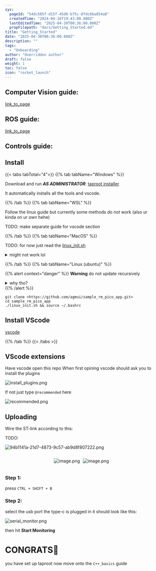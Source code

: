 ```yaml
---
sys:
  pageId: "54dc585f-d15f-45d0-b75c-8fdc66a854a8"
  createdTime: "2024-04-16T19:43:00.000Z"
  lastEditedTime: "2025-04-30T00:36:00.000Z"
  propFilepath: "docs/Getting_Started.md"
title: "Getting_Started"
date: "2025-04-30T00:36:00.000Z"
description: ""
tags:
  - "Onboarding"
author: "Overridden author"
draft: false
weight: 1
toc: false
icon: "rocket_launch"
---
```


## Computer Vision guide:

[link_to_page](86d45bc0-388b-4d26-8848-44f255f73d0e)

## ROS guide:

[link_to_page](3c76c1de-ec8f-46d6-8b0a-294005edc2d5)

## Controls guide:

## Install

{{< tabs tabTotal="4">}}
{{% tab tabName="Windows" %}}

Download and run _**AS ADMINISTRATOR**_: [taproot installer](https://github.com/Thornbots/TeachingFreshies/releases/tag/1.0)

It automatically installs all the tools and vscode.

{{% /tab %}}
{{% tab tabName="WSL" %}}

Follow the linux guide but currently some methods do not work (also ur kinda on ur own hehe)

TODO: make separate guide for vscode section

{{% /tab %}}
{{% tab tabName="MacOS" %}}

TODO: for now just read the [linux_init.sh](https://github.com/agmui/sample_rm_pico_app/blob/main/linux_init.sh)

<details>
<summary>might not work lol</summary>

`brew install libusb pkg-config`

Next install: [vscode](https://code.visualstudio.com/Download)

</details>

{{% /tab %}}
{{% tab tabName="Linux (ubuntu)" %}}

{{% alert context="danger" %}}
**Warning** do not update recursively
<details>
<summary>why tho?</summary>
There are some submodules that may go on for a while (like tinyusb) and I highly
recommend you don't need to get them.
If you want to see what submodules I update just look in `linux_init.sh`
</details>
{{% /alert %}}

```shell
git clone <https://github.com/agmui/sample_rm_pico_app.git>
cd sample_rm_pico_app
./linux_init.sh && source ~/.bashrc
```

## Install VScode

[vscode](https://code.visualstudio.com/Download)

{{% /tab %}}
{{< /tabs >}}

## VScode extensions

Have vscode open this repo
When first opining vscode should ask you to install the plugins

![install_plugins.png](https://prod-files-secure.s3.us-west-2.amazonaws.com/d518164a-d88e-44d1-a4ee-3adb3bd8bce0/89bd30f0-1825-4e77-867b-0a41ce370880/install_plugins.png?X-Amz-Algorithm=AWS4-HMAC-SHA256&X-Amz-Content-Sha256=UNSIGNED-PAYLOAD&X-Amz-Credential=ASIAZI2LB4664GK6PXXQ%2F20250606%2Fus-west-2%2Fs3%2Faws4_request&X-Amz-Date=20250606T050941Z&X-Amz-Expires=3600&X-Amz-Security-Token=IQoJb3JpZ2luX2VjEHsaCXVzLXdlc3QtMiJIMEYCIQDoARAjYLeM3JF4ZT%2Ba%2FP515w6FSKy2qwE6Dj%2FQ3L%2BU7gIhAKBSHVIKDZ3rY6WZONi9Xch5mZkIDcCSH2JL7Xeq2yyLKv8DCFQQABoMNjM3NDIzMTgzODA1Igz2HcXjMDzNzN2vRC4q3AMjx0S4I4AOificGy%2FbuSAd7ZMEZoj6Noj2N4u9iCE0y8Rg%2FnWI1iOwoPbZ8mCFuQrefx5NchweJLOEXLPwBQWiYWMhjw6HfU9eauRknqGs%2FZuLDrH0wRLqHsJT%2FPzfKKQZvQbuVV5d3f%2B%2FYng8UlJH1duem5cQIASu1h8t%2FUthTIuT8G9Mrk5m0N3XDa7p8e2IkOtUms76n0w5DsyIr%2B5ysLBWhN1tuvS4qpRuz6c8Lk41CKVqI8GWo9FsiD0kvrV%2BOc1Sqv4sWEEdfwjQK5ik817qfHFr7KRkEs4cV%2FBV9mUobYEqvSn1ZKsovNY4sY6CKvLQT6ojKR8wy4tTDzlj0ca%2Fz83EkMhZDQMboELg%2BaFHpdMfMQgGOzlfxz%2BuKzDKt7wuebtUwUuNlTOWbEgFT1vN7uPnEe0XyhMrBWZAAroE6A%2BEOBWwFQfoGHMfUhBlKJ%2FtlGI4KDbjxfrEOde1KLmqE9silkdZc8sQM54hKNzGVa%2BQp6M7UBqVeYgn%2FwtCWSOvT2%2FVElp%2FUgMs4MKXZYD9SiBMwKgcasfe1k4Twl%2FovI9EQoyLGSpHUxOczuvLslomw6IUz3x%2F6z9m4PEbK29Syqo0Dk8%2BhUVuXI2be8gsh6GdJjoaQvRaIjC0qInCBjqkAbfKKmPnEQHxd79U4Rb82qMD4EhZVw4OD5yOYHVN%2By8UTVqgIwfgke68%2BvDnr%2FmmvOajbYkpG29g7uz%2FS2CLzxSQidqQ7g4QCLmdqlsPgHvBLBF%2BdHU2lzgKDvJSCpV%2F0C%2BwY8vXI7DNHWlF5cPzg45A3ZYwcZPJCcz1jjEAyrxFLalS9u52%2BlugpaNdn4LdF3AU%2BjL4mEBfVUC0HT%2Frt4MbgQFW&X-Amz-Signature=5f3b73d9bce6effcad16268a4db466c5868cc29db598742e53a489c63e0b381c&X-Amz-SignedHeaders=host&x-id=GetObject)

If not just type `@recommended` here  

![recommended.png](https://prod-files-secure.s3.us-west-2.amazonaws.com/d518164a-d88e-44d1-a4ee-3adb3bd8bce0/61e661e9-5d85-4dfc-be0d-8d2097a5e793/recommended.png?X-Amz-Algorithm=AWS4-HMAC-SHA256&X-Amz-Content-Sha256=UNSIGNED-PAYLOAD&X-Amz-Credential=ASIAZI2LB4664GK6PXXQ%2F20250606%2Fus-west-2%2Fs3%2Faws4_request&X-Amz-Date=20250606T050941Z&X-Amz-Expires=3600&X-Amz-Security-Token=IQoJb3JpZ2luX2VjEHsaCXVzLXdlc3QtMiJIMEYCIQDoARAjYLeM3JF4ZT%2Ba%2FP515w6FSKy2qwE6Dj%2FQ3L%2BU7gIhAKBSHVIKDZ3rY6WZONi9Xch5mZkIDcCSH2JL7Xeq2yyLKv8DCFQQABoMNjM3NDIzMTgzODA1Igz2HcXjMDzNzN2vRC4q3AMjx0S4I4AOificGy%2FbuSAd7ZMEZoj6Noj2N4u9iCE0y8Rg%2FnWI1iOwoPbZ8mCFuQrefx5NchweJLOEXLPwBQWiYWMhjw6HfU9eauRknqGs%2FZuLDrH0wRLqHsJT%2FPzfKKQZvQbuVV5d3f%2B%2FYng8UlJH1duem5cQIASu1h8t%2FUthTIuT8G9Mrk5m0N3XDa7p8e2IkOtUms76n0w5DsyIr%2B5ysLBWhN1tuvS4qpRuz6c8Lk41CKVqI8GWo9FsiD0kvrV%2BOc1Sqv4sWEEdfwjQK5ik817qfHFr7KRkEs4cV%2FBV9mUobYEqvSn1ZKsovNY4sY6CKvLQT6ojKR8wy4tTDzlj0ca%2Fz83EkMhZDQMboELg%2BaFHpdMfMQgGOzlfxz%2BuKzDKt7wuebtUwUuNlTOWbEgFT1vN7uPnEe0XyhMrBWZAAroE6A%2BEOBWwFQfoGHMfUhBlKJ%2FtlGI4KDbjxfrEOde1KLmqE9silkdZc8sQM54hKNzGVa%2BQp6M7UBqVeYgn%2FwtCWSOvT2%2FVElp%2FUgMs4MKXZYD9SiBMwKgcasfe1k4Twl%2FovI9EQoyLGSpHUxOczuvLslomw6IUz3x%2F6z9m4PEbK29Syqo0Dk8%2BhUVuXI2be8gsh6GdJjoaQvRaIjC0qInCBjqkAbfKKmPnEQHxd79U4Rb82qMD4EhZVw4OD5yOYHVN%2By8UTVqgIwfgke68%2BvDnr%2FmmvOajbYkpG29g7uz%2FS2CLzxSQidqQ7g4QCLmdqlsPgHvBLBF%2BdHU2lzgKDvJSCpV%2F0C%2BwY8vXI7DNHWlF5cPzg45A3ZYwcZPJCcz1jjEAyrxFLalS9u52%2BlugpaNdn4LdF3AU%2BjL4mEBfVUC0HT%2Frt4MbgQFW&X-Amz-Signature=e8f256aa47ba66f07ab24b82f2e294c64ab8ab270e0dc2fdeb28cfee845426f8&X-Amz-SignedHeaders=host&x-id=GetObject)

## Uploading

Wire the ST-link according to this:

TODO:

![94b1141a-21d7-4873-9c57-ab9d8f807222.png](https://prod-files-secure.s3.us-west-2.amazonaws.com/d518164a-d88e-44d1-a4ee-3adb3bd8bce0/e5fad17d-ab82-4300-9f4c-505ab4b1202c/94b1141a-21d7-4873-9c57-ab9d8f807222.png?X-Amz-Algorithm=AWS4-HMAC-SHA256&X-Amz-Content-Sha256=UNSIGNED-PAYLOAD&X-Amz-Credential=ASIAZI2LB4664GK6PXXQ%2F20250606%2Fus-west-2%2Fs3%2Faws4_request&X-Amz-Date=20250606T050941Z&X-Amz-Expires=3600&X-Amz-Security-Token=IQoJb3JpZ2luX2VjEHsaCXVzLXdlc3QtMiJIMEYCIQDoARAjYLeM3JF4ZT%2Ba%2FP515w6FSKy2qwE6Dj%2FQ3L%2BU7gIhAKBSHVIKDZ3rY6WZONi9Xch5mZkIDcCSH2JL7Xeq2yyLKv8DCFQQABoMNjM3NDIzMTgzODA1Igz2HcXjMDzNzN2vRC4q3AMjx0S4I4AOificGy%2FbuSAd7ZMEZoj6Noj2N4u9iCE0y8Rg%2FnWI1iOwoPbZ8mCFuQrefx5NchweJLOEXLPwBQWiYWMhjw6HfU9eauRknqGs%2FZuLDrH0wRLqHsJT%2FPzfKKQZvQbuVV5d3f%2B%2FYng8UlJH1duem5cQIASu1h8t%2FUthTIuT8G9Mrk5m0N3XDa7p8e2IkOtUms76n0w5DsyIr%2B5ysLBWhN1tuvS4qpRuz6c8Lk41CKVqI8GWo9FsiD0kvrV%2BOc1Sqv4sWEEdfwjQK5ik817qfHFr7KRkEs4cV%2FBV9mUobYEqvSn1ZKsovNY4sY6CKvLQT6ojKR8wy4tTDzlj0ca%2Fz83EkMhZDQMboELg%2BaFHpdMfMQgGOzlfxz%2BuKzDKt7wuebtUwUuNlTOWbEgFT1vN7uPnEe0XyhMrBWZAAroE6A%2BEOBWwFQfoGHMfUhBlKJ%2FtlGI4KDbjxfrEOde1KLmqE9silkdZc8sQM54hKNzGVa%2BQp6M7UBqVeYgn%2FwtCWSOvT2%2FVElp%2FUgMs4MKXZYD9SiBMwKgcasfe1k4Twl%2FovI9EQoyLGSpHUxOczuvLslomw6IUz3x%2F6z9m4PEbK29Syqo0Dk8%2BhUVuXI2be8gsh6GdJjoaQvRaIjC0qInCBjqkAbfKKmPnEQHxd79U4Rb82qMD4EhZVw4OD5yOYHVN%2By8UTVqgIwfgke68%2BvDnr%2FmmvOajbYkpG29g7uz%2FS2CLzxSQidqQ7g4QCLmdqlsPgHvBLBF%2BdHU2lzgKDvJSCpV%2F0C%2BwY8vXI7DNHWlF5cPzg45A3ZYwcZPJCcz1jjEAyrxFLalS9u52%2BlugpaNdn4LdF3AU%2BjL4mEBfVUC0HT%2Frt4MbgQFW&X-Amz-Signature=1695c6eb6d4607090353a4e4f8caf284b2dc08a87e613dffa0cc4a26751a3cb3&X-Amz-SignedHeaders=host&x-id=GetObject)

<div style="display: flex;flex-direction: row; column-gap:10px; max-width: 630px;justify-content: center;">
<div>

![image.png](https://prod-files-secure.s3.us-west-2.amazonaws.com/d518164a-d88e-44d1-a4ee-3adb3bd8bce0/210ecb78-1116-4d7b-b9b7-2292f66fa2c2/image.png?X-Amz-Algorithm=AWS4-HMAC-SHA256&X-Amz-Content-Sha256=UNSIGNED-PAYLOAD&X-Amz-Credential=ASIAZI2LB466V4YC3IAA%2F20250606%2Fus-west-2%2Fs3%2Faws4_request&X-Amz-Date=20250606T050943Z&X-Amz-Expires=3600&X-Amz-Security-Token=IQoJb3JpZ2luX2VjEHkaCXVzLXdlc3QtMiJGMEQCIDsXpCKDwQlWT03aRRqgJc7zOj%2Bvv9iV2DsGMVP4dqzTAiBdCWYGLi26iePkc0Tq8Nyq6vYynalqJImKxps3OO2ywir%2FAwhSEAAaDDYzNzQyMzE4MzgwNSIMfqP3%2Bo1rlnVd%2F9JwKtwD9q45eTdTARzSo%2FEKWgG%2FmTKl%2BTu028ToEf0xqCnaO1K%2Bdri%2BO3yECUsMxN1g2ZXN0mbGwWY3qxJxXUa6bns6vgBv7sD77%2FptBpJOJwu8TYOE6oISvl1OPMhua%2FbK0Vc3mw5eH7i6pBlxJIfN1sqnrG6%2Bq37w%2FP%2F7MokNXMNBOUKn6ttEGBVnXthDIRvK44%2BoR7ow2IzyfN%2Fpy2ybvp2e3uICGZEbq6pJRX8VGZMqkTqv1mSrJDIffYbCd0PJotTFmS%2BvR%2B5LazZIJaKNjDrauTgKo12kO5yHyJzriqkJ38jk%2FpNQ6iKM6Wvi%2BaJ%2Fldxf5CruAjgYD9nDphjpfpzddeezjP6fmUaQGgJBPXBPqYRRoWRgnNxVljJWgs9UiZET3fMkhwtx%2BiOpkEFtlgnDMMOzRqkRaS1Yqc9KYSG7w0LqqES4sB5Eln5KzRPuQuEFHIiNm8e6IovazbVAENRgVf0IJuEMkQH6v31wOqnwbh9t%2BgiHMdsTWOy7ztHvIvmn0Hv30gTyUrH8DXp4vz2RFBB%2B9p5Qv5U7i9lAupxoWPeYRcH1s%2FWY5h%2Fgd2YscWBknm0yxfIxp9GSl7RhvuzeSvZwloHpc%2FLEZ9NyEmIjoE92oJCCcZ2KnIgqb3ow9PeIwgY6pgHXAhuG%2FrCSeFy4SKiqnxDd9Sdnx%2FySU52G7qHMO%2F8c7Y9lU8huY%2BzlNEbTJJQkWf0NPQ5tyLHHRWx3IGmOQF0n6Wg8xAN5ACOa3vJ0QnpdzKZkH1w0ZJu3fsQbnv%2BuV%2FqRfH9dmZWtGTHbqs2fqF6dfnEibmJm%2FxPncgppwy2%2F7eTKyQ2PYurFIYjnUDQiHFbpgyM4AotOCeC5QpjAvzol0ug5wl6q&X-Amz-Signature=16c1af81e5ba7e3aeef91397f190467e3d4b5358e2ff48614344870130be8bd1&X-Amz-SignedHeaders=host&x-id=GetObject)

</div>
<div>

![image.png](https://prod-files-secure.s3.us-west-2.amazonaws.com/d518164a-d88e-44d1-a4ee-3adb3bd8bce0/33a0fd0f-8ca6-4a86-8e09-26e95ded1fff/image.png?X-Amz-Algorithm=AWS4-HMAC-SHA256&X-Amz-Content-Sha256=UNSIGNED-PAYLOAD&X-Amz-Credential=ASIAZI2LB4665QH4WFTT%2F20250606%2Fus-west-2%2Fs3%2Faws4_request&X-Amz-Date=20250606T050943Z&X-Amz-Expires=3600&X-Amz-Security-Token=IQoJb3JpZ2luX2VjEHkaCXVzLXdlc3QtMiJHMEUCIDVVMUWQoKQORV%2F0Ns5F3ZQ7HVvGYncJOYRRkMpW2C7aAiEAyuDallMlu2sqGUdgDRdm7NA2nieVjzI%2BzO3WmVMKS44q%2FwMIUhAAGgw2Mzc0MjMxODM4MDUiDPVuJcS6s5uBrXzpMCrcA4cT1vFIjGclYfNXSGs7MmxDgw1X3oXpRYSx5L%2BFIz55CXQA1874qQ98F69d0d7j8KISXNFO0P%2Fw%2B17wsYqCFse0L2zZHmPQw%2Bn5NC9gIGE72C5dIz9rh%2F7l56ltAsbwq6sJT8HMq8JtSaXUDV0Q8Nc7TYX4k6MK8H5MhJupEjqfys7vXsVnicv3y%2FWtyCA7vB8gnqAvNNQL%2Fp30Eg4Y2mb1%2F8d067Yv8IcnZgbthW%2FNVWq61JuWhXReq7otgJQ8okDLezZTKyQKW2ubyrHZIjXfYdTjcnavf9lPrR%2B6k0fyBrdmmk7T3R03VHPfbzqrfN3MXDtGK2esgyQaUNRAQlrbwSGQAh47sUt5cAsRl4cpks2L5c2AHgQS0lMoh3WtNoC2a71C%2FOfiIzY8bhOsXgNG88oQrwZ0nOEr9XhT8rCfW3diAoCrwdzRtCu5HfLk1kJ95P56qH5pFM1ZkaJYdTj7qKMoDNthv9X1%2Fn6pngKRtmeEOTjFwLPJOs9NTYcD1jRPuLfF9E988gs%2BexQORgrElj4AqdORmVnbiN4%2BiRq0M4r4JmnKTnWq8pds8XFXy58NGDaB%2B1ZvVY1o%2B9xXJWQDQ48gcM8J2ucOQ0GkdedPUDXtoqkB17zEysFMMOj4iMIGOqUBXsVJ184VXIRFHb5ff0BzOrcTEQgHkJD58RC5nupbUAYMLg5vrwtC7eJmwbg1zlJGs8OvU5GOND%2BmU6ixlUo1hH5H4VZuhujTyKHYECmWgnZ%2FhNWVuYKLiNZtE7HyexEB8c12DUOJqbZcunBFmmdJ0nQ9%2F8LWKlbGWE%2BLBK%2FaFaHwscG0oxq5WfJ1o6W6IPfsXuwc4RKREsna34JamTlRXLCSyiJN&X-Amz-Signature=21e8ba7d10fa4912e36414329864a5b42fdde6bf7d4b5ca8ac9fdf9d4681b2df&X-Amz-SignedHeaders=host&x-id=GetObject)

</div>
</div>

### Step 1:

press `CTRL + SHIFT + B`

### Step 2:

select the usb port the type-c is plugged in it should look like this:

![serial_monitor.png](https://prod-files-secure.s3.us-west-2.amazonaws.com/d518164a-d88e-44d1-a4ee-3adb3bd8bce0/f03f4774-05d4-4393-b6a0-d5efb6d315ab/serial_monitor.png?X-Amz-Algorithm=AWS4-HMAC-SHA256&X-Amz-Content-Sha256=UNSIGNED-PAYLOAD&X-Amz-Credential=ASIAZI2LB4664GK6PXXQ%2F20250606%2Fus-west-2%2Fs3%2Faws4_request&X-Amz-Date=20250606T050941Z&X-Amz-Expires=3600&X-Amz-Security-Token=IQoJb3JpZ2luX2VjEHsaCXVzLXdlc3QtMiJIMEYCIQDoARAjYLeM3JF4ZT%2Ba%2FP515w6FSKy2qwE6Dj%2FQ3L%2BU7gIhAKBSHVIKDZ3rY6WZONi9Xch5mZkIDcCSH2JL7Xeq2yyLKv8DCFQQABoMNjM3NDIzMTgzODA1Igz2HcXjMDzNzN2vRC4q3AMjx0S4I4AOificGy%2FbuSAd7ZMEZoj6Noj2N4u9iCE0y8Rg%2FnWI1iOwoPbZ8mCFuQrefx5NchweJLOEXLPwBQWiYWMhjw6HfU9eauRknqGs%2FZuLDrH0wRLqHsJT%2FPzfKKQZvQbuVV5d3f%2B%2FYng8UlJH1duem5cQIASu1h8t%2FUthTIuT8G9Mrk5m0N3XDa7p8e2IkOtUms76n0w5DsyIr%2B5ysLBWhN1tuvS4qpRuz6c8Lk41CKVqI8GWo9FsiD0kvrV%2BOc1Sqv4sWEEdfwjQK5ik817qfHFr7KRkEs4cV%2FBV9mUobYEqvSn1ZKsovNY4sY6CKvLQT6ojKR8wy4tTDzlj0ca%2Fz83EkMhZDQMboELg%2BaFHpdMfMQgGOzlfxz%2BuKzDKt7wuebtUwUuNlTOWbEgFT1vN7uPnEe0XyhMrBWZAAroE6A%2BEOBWwFQfoGHMfUhBlKJ%2FtlGI4KDbjxfrEOde1KLmqE9silkdZc8sQM54hKNzGVa%2BQp6M7UBqVeYgn%2FwtCWSOvT2%2FVElp%2FUgMs4MKXZYD9SiBMwKgcasfe1k4Twl%2FovI9EQoyLGSpHUxOczuvLslomw6IUz3x%2F6z9m4PEbK29Syqo0Dk8%2BhUVuXI2be8gsh6GdJjoaQvRaIjC0qInCBjqkAbfKKmPnEQHxd79U4Rb82qMD4EhZVw4OD5yOYHVN%2By8UTVqgIwfgke68%2BvDnr%2FmmvOajbYkpG29g7uz%2FS2CLzxSQidqQ7g4QCLmdqlsPgHvBLBF%2BdHU2lzgKDvJSCpV%2F0C%2BwY8vXI7DNHWlF5cPzg45A3ZYwcZPJCcz1jjEAyrxFLalS9u52%2BlugpaNdn4LdF3AU%2BjL4mEBfVUC0HT%2Frt4MbgQFW&X-Amz-Signature=b2fdf3585d865072ee70d9718abcd007efbdca5488ad18f4a9ce5c930dd73762&X-Amz-SignedHeaders=host&x-id=GetObject)

then hit **Start Monitoring**

# CONGRATS🎉

you have set up taproot now move onto the `C++_basics` guide
